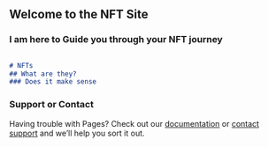 ## Welcome to the NFT Site


### I am here to Guide you through your NFT journey


```markdown

# NFTs 
## What are they?
### Does it make sense


```
### Support or Contact

Having trouble with Pages? Check out our [documentation](https://docs.github.com/categories/github-pages-basics/) or [contact support](https://mgnts-crypto-club.github.io/contact-us/) and we’ll help you sort it out.
